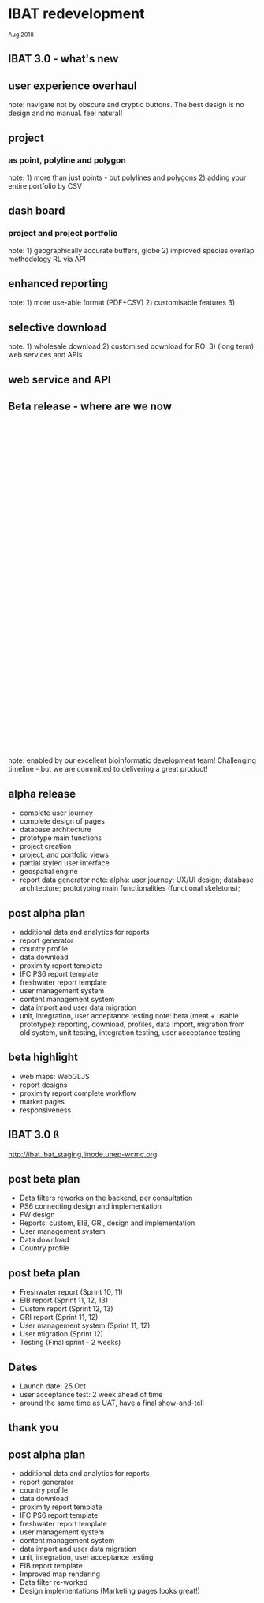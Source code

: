 <!--============ INTRO -->
# IBAT redevelopment
<!-- .slide: data-background="./gland_assets/cambridge.jpg" -->
 
<small>Aug 2018</small><br>


## IBAT 3.0 - what's new
<!-- .slide: data-background-iframe="./krakow_assets/globe.html" -->

## user experience overhaul
<!-- .slide: data-background-iframe="./krakow_assets/cp.html" -->
note: navigate not by obscure and cryptic buttons. The best design is no design and no manual. feel natural!

<!-- .slide: data-background-video="./proteus_assets/marketing.mp4" data-background-video-loop="repeat"-->

## project 
### as point, polyline and polygon
<!-- .slide: data-background-iframe="./krakow_assets/cp.html" -->
note: 1) more than just points - but polylines and polygons 2) adding your entire portfolio by CSV

<!-- .slide: data-background-video="./proteus_assets/polygon-input.mp4" data-background-video-loop="repeat"-->

## dash board
### project and project portfolio
<!-- .slide: data-background-iframe="./krakow_assets/cp.html" -->
note: 1) geographically accurate buffers, globe 2) improved species overlap methodology RL via API

<!-- .slide: data-background-video="./proteus_assets/dashboard.mp4" data-background-video-loop="repeat"-->

## enhanced reporting
<!-- .slide: data-background-iframe="./krakow_assets/cp.html" -->
note: 1) more use-able format (PDF+CSV) 2) customisable features 3) 

<!-- .slide: data-background-video="./proteus_assets/create-report.mp4" data-background-video-loop="repeat"-->

## selective download
<!-- .slide: data-background-iframe="./krakow_assets/cp.html" -->
note: 1) wholesale download 2) customised download for ROI 3) (long term) web services and APIs

<!-- .slide: data-background-image="./proteus_assets/old-download.png" data-background-size="90%" -->

<!-- .slide: data-background-image="./proteus_assets/selective-download.png" data-background-size="90%" -->

## web service and API
<!-- .slide: data-background-iframe="./krakow_assets/cp.html" -->

<!-- .slide: data-background-image="./proteus_assets/api.jpg" data-background-size="90%" -->


## Beta release - where are we now
<!-- .slide: data-background-iframe="./krakow_assets/spin.html" -->

<iframe height="680px" width="100%" data-src="https://www.youtube.com/embed/Q9x2VFjJzDY?&autoplay=1&controls=0" frameborder=0 allowfullscreen></iframe>
<!-- .slide: data-background="black" -->
note: enabled by our excellent bioinformatic development team! Challenging timeline - but we are committed to delivering a great product!

## alpha release
- complete user journey
- complete design of pages
- database architecture
- prototype main functions
- project creation
- project, and portfolio views
- partial styled user interface
- geospatial engine
- report data generator
note: alpha: user journey; UX/UI design; database architecture; prototyping main functionalities (functional skeletons);

## post alpha plan
- additional data and analytics for reports
- report generator
- country profile
- data download
- proximity report template
- IFC PS6 report template
- freshwater report template
- user management system
- content management system
- data import and user data migration
- unit, integration, user acceptance testing
note: beta (meat + usable prototype): reporting, download, profiles, data import, migration from old system, unit testing, integration testing, user acceptance testing

## beta highlight
- web maps: WebGLJS
- report designs
- proximity report complete workflow
- market pages
- responsiveness

## IBAT 3.0 <span style="text-transform:lowercase;font-family:'Times New Roman', Times, serif">ß</span>
<!-- .slide: data-background="white" -->
http://ibat.ibat_staging.linode.unep-wcmc.org

## post beta plan
<!-- .slide: data-background="wcmc-3.jpg" -->
- Data filters reworks on the backend, per consultation
- PS6 connecting design and implementation
- FW design
- Reports: custom, EIB, GRI, design and implementation
- User management system
- Data download
- Country profile

## post beta plan
<!-- .slide: data-background="wcmc-2.jpg" -->
- Freshwater report (Sprint 10, 11)
- EIB report (Sprint 11, 12, 13)
- Custom report (Sprint 12, 13)
- GRI report (Sprint 11, 12)
- User management system (Sprint 11, 12)
- User migration (Sprint 12)
- Testing (Final sprint - 2 weeks)

## Dates
<!-- .slide: data-background="wcmc-4.jpg" -->
- Launch date: 25 Oct
- user acceptance test: 2 week ahead of time
- around the same time as UAT, have a final show-and-tell


## thank you
<!-- .slide: data-background="wcmc-1.jpg" -->


## post alpha plan
- additional data and analytics for reports <!-- .element: class="partial" -->
- report generator <!-- .element: class="partial" -->
- country profile <!-- .element: class="delete" -->
- data download <!-- .element: class="partial" -->
- proximity report template <!-- .element: class="complete" -->
- IFC PS6 report template <!-- .element: class="complete" -->
- freshwater report template <!-- .element: class="pending" -->
- user management system <!-- .element: class="pending" -->
- content management system <!-- .element: class="delete" -->
- data import and user data migration <!-- .element: class="pending" -->
- unit, integration, user acceptance testing <!-- .element: class="partial" -->
- EIB report template <!-- .element: class="pending add" -->
- Improved map rendering <!-- .element: class="complete add" -->
- Data filter re-worked <!-- .element: class="complete" -->
- Design implementations (Marketing pages looks great!) <!-- .element: class="complete" -->

